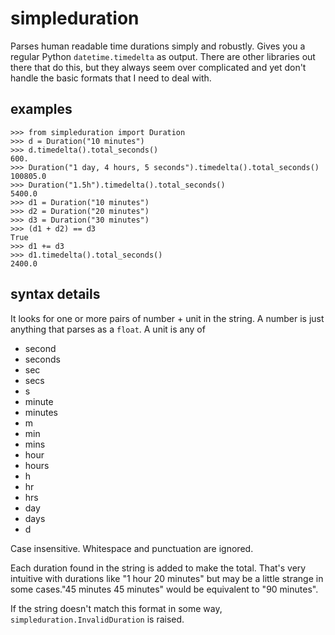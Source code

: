 # simpleduration

Parses human readable time durations simply and robustly. Gives you a
regular Python `datetime.timedelta` as output. There are other
libraries out there that do this, but they always seem over complicated
and yet don't handle the basic formats that I need to deal with.

## examples

    >>> from simpleduration import Duration
    >>> d = Duration("10 minutes")
    >>> d.timedelta().total_seconds()
    600.
    >>> Duration("1 day, 4 hours, 5 seconds").timedelta().total_seconds()
    100805.0
    >>> Duration("1.5h").timedelta().total_seconds()
    5400.0
    >>> d1 = Duration("10 minutes")
    >>> d2 = Duration("20 minutes")
    >>> d3 = Duration("30 minutes")
    >>> (d1 + d2) == d3
    True
    >>> d1 += d3
    >>> d1.timedelta().total_seconds()
    2400.0

## syntax details

It looks for one or more pairs of number + unit in the string. A
number is just anything that parses as a `float`. A unit is any of

* second
* seconds
* sec
* secs
* s
* minute
* minutes
* m
* min
* mins
* hour
* hours
* h
* hr
* hrs
* day
* days
* d

Case insensitive. Whitespace and punctuation are ignored.

Each duration found in the string is added to make the total. That's
very intuitive with durations like "1 hour 20 minutes" but may be a
little strange in some cases."45 minutes 45 minutes" would be
equivalent to "90 minutes".

If the string doesn't match this format in some way,
`simpleduration.InvalidDuration` is raised.
